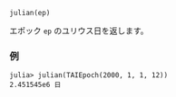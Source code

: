 ```
julian(ep)
```

エポック `ep` のユリウス日を返します。

### 例

```jldoctest; setup = :(using AstroTime)
julia> julian(TAIEpoch(2000, 1, 1, 12))
2.451545e6 日
```
